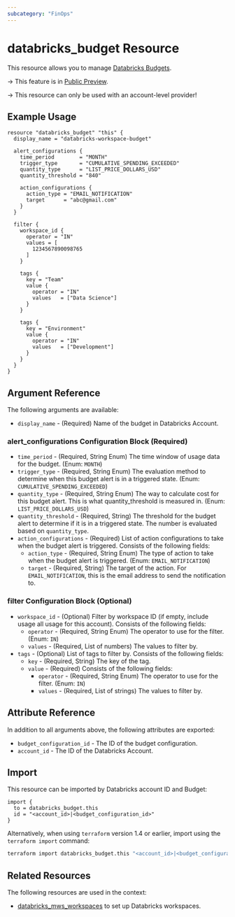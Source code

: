 ```yaml
---
subcategory: "FinOps"
---
```

# databricks_budget Resource

This resource allows you to manage [Databricks Budgets](https://docs.databricks.com/en/admin/account-settings/budgets.html).

-> This feature is in [Public Preview](https://docs.databricks.com/release-notes/release-types.html).

-> This resource can only be used with an account-level provider!

## Example Usage

```hcl
resource "databricks_budget" "this" {
  display_name = "databricks-workspace-budget"

  alert_configurations {
    time_period        = "MONTH"
    trigger_type       = "CUMULATIVE_SPENDING_EXCEEDED"
    quantity_type      = "LIST_PRICE_DOLLARS_USD"
    quantity_threshold = "840"

    action_configurations {
      action_type = "EMAIL_NOTIFICATION"
      target      = "abc@gmail.com"
    }
  }

  filter {
    workspace_id {
      operator = "IN"
      values = [
        1234567890098765
      ]
    }

    tags {
      key = "Team"
      value {
        operator = "IN"
        values   = ["Data Science"]
      }
    }

    tags {
      key = "Environment"
      value {
        operator = "IN"
        values   = ["Development"]
      }
    }
  }
}
```

## Argument Reference

The following arguments are available:

* `display_name` - (Required) Name of the budget in Databricks Account.

### alert_configurations Configuration Block (Required)

* `time_period` - (Required, String Enum) The time window of usage data for the budget. (Enum: `MONTH`)
* `trigger_type` - (Required, String Enum) The evaluation method to determine when this budget alert is in a triggered state. (Enum: `CUMULATIVE_SPENDING_EXCEEDED`)
* `quantity_type` - (Required, String Enum) The way to calculate cost for this budget alert. This is what quantity_threshold is measured in. (Enum: `LIST_PRICE_DOLLARS_USD`)
* `quantity_threshold` - (Required, String) The threshold for the budget alert to determine if it is in a triggered state. The number is evaluated based on `quantity_type`.
* `action_configurations` - (Required) List of action configurations to take when the budget alert is triggered. Consists of the following fields:
  * `action_type` - (Required, String Enum) The type of action to take when the budget alert is triggered. (Enum: `EMAIL_NOTIFICATION`)
  * `target` - (Required, String) The target of the action. For `EMAIL_NOTIFICATION`, this is the email address to send the notification to.

### filter Configuration Block (Optional)

* `workspace_id` - (Optional) Filter by workspace ID (if empty, include usage all usage for this account). Consists of the following fields:
  * `operator` - (Required, String Enum) The operator to use for the filter. (Enum: `IN`)
  * `values` - (Required, List of numbers) The values to filter by.
* `tags` - (Optional) List of tags to filter by. Consists of the following fields:
  * `key` - (Required, String) The key of the tag.
  * `value` - (Required) Consists of the following fields:
    * `operator` - (Required, String Enum) The operator to use for the filter. (Enum: `IN`)
    * `values` - (Required, List of strings) The values to filter by.

## Attribute Reference

In addition to all arguments above, the following attributes are exported:

* `budget_configuration_id` - The ID of the budget configuration.
* `account_id` - The ID of the Databricks Account.

## Import

This resource can be imported by Databricks account ID and Budget:

```hcl
import {
  to = databricks_budget.this
  id = "<account_id>|<budget_configuration_id>"
}
```

Alternatively, when using `terraform` version 1.4 or earlier, import using the `terraform import` command:

```bash
terraform import databricks_budget.this "<account_id>|<budget_configuration_id>"
```

## Related Resources

The following resources are used in the context:

* [databricks_mws_workspaces](mws_workspaces.md) to set up Databricks workspaces.
